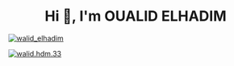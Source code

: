 <h1 align="center">Hi 👋, I'm OUALID ELHADIM</h1>

<p align="left"> <a href="https://twitter.com/walid_elhadim" target="blank"><img 
src="https://img.shields.io/twitter/Follow/walid_elhadim?logo=twitter&style=for-the-badge" alt="walid_elhadim" />
<p align="left"> <a href="https://www.facebook.com/walid.hdm.33" target="_blank"><img
src="https://img.shields.io/badge/Follow-walid.hdm.33-blue?logo=facebook&style=for-the-badge" alt="walid.hdm.33" />
 </a> </p>

